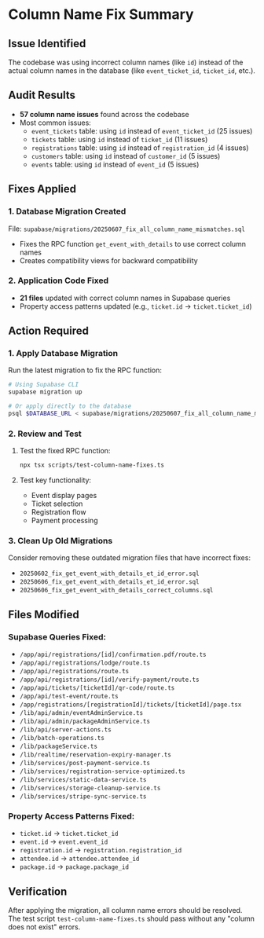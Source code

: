 # Column Name Fix Summary

## Issue Identified
The codebase was using incorrect column names (like `id`) instead of the actual column names in the database (like `event_ticket_id`, `ticket_id`, etc.).

## Audit Results
- **57 column name issues** found across the codebase
- Most common issues:
  - `event_tickets` table: using `id` instead of `event_ticket_id` (25 issues)
  - `tickets` table: using `id` instead of `ticket_id` (11 issues)
  - `registrations` table: using `id` instead of `registration_id` (4 issues)
  - `customers` table: using `id` instead of `customer_id` (5 issues)
  - `events` table: using `id` instead of `event_id` (5 issues)

## Fixes Applied

### 1. Database Migration Created
File: `supabase/migrations/20250607_fix_all_column_name_mismatches.sql`
- Fixes the RPC function `get_event_with_details` to use correct column names
- Creates compatibility views for backward compatibility

### 2. Application Code Fixed
- **21 files** updated with correct column names in Supabase queries
- Property access patterns updated (e.g., `ticket.id` → `ticket.ticket_id`)

## Action Required

### 1. Apply Database Migration
Run the latest migration to fix the RPC function:
```bash
# Using Supabase CLI
supabase migration up

# Or apply directly to the database
psql $DATABASE_URL < supabase/migrations/20250607_fix_all_column_name_mismatches.sql
```

### 2. Review and Test
1. Test the fixed RPC function:
   ```bash
   npx tsx scripts/test-column-name-fixes.ts
   ```

2. Test key functionality:
   - Event display pages
   - Ticket selection
   - Registration flow
   - Payment processing

### 3. Clean Up Old Migrations
Consider removing these outdated migration files that have incorrect fixes:
- `20250602_fix_get_event_with_details_et_id_error.sql`
- `20250606_fix_get_event_with_details_et_id_error.sql`
- `20250606_fix_get_event_with_details_correct_columns.sql`

## Files Modified

### Supabase Queries Fixed:
- `/app/api/registrations/[id]/confirmation.pdf/route.ts`
- `/app/api/registrations/lodge/route.ts`
- `/app/api/registrations/route.ts`
- `/app/api/registrations/[id]/verify-payment/route.ts`
- `/app/api/tickets/[ticketId]/qr-code/route.ts`
- `/app/api/test-event/route.ts`
- `/app/registrations/[registrationId]/tickets/[ticketId]/page.tsx`
- `/lib/api/admin/eventAdminService.ts`
- `/lib/api/admin/packageAdminService.ts`
- `/lib/api/server-actions.ts`
- `/lib/batch-operations.ts`
- `/lib/packageService.ts`
- `/lib/realtime/reservation-expiry-manager.ts`
- `/lib/services/post-payment-service.ts`
- `/lib/services/registration-service-optimized.ts`
- `/lib/services/static-data-service.ts`
- `/lib/services/storage-cleanup-service.ts`
- `/lib/services/stripe-sync-service.ts`

### Property Access Patterns Fixed:
- `ticket.id` → `ticket.ticket_id`
- `event.id` → `event.event_id`
- `registration.id` → `registration.registration_id`
- `attendee.id` → `attendee.attendee_id`
- `package.id` → `package.package_id`

## Verification
After applying the migration, all column name errors should be resolved. The test script `test-column-name-fixes.ts` should pass without any "column does not exist" errors.